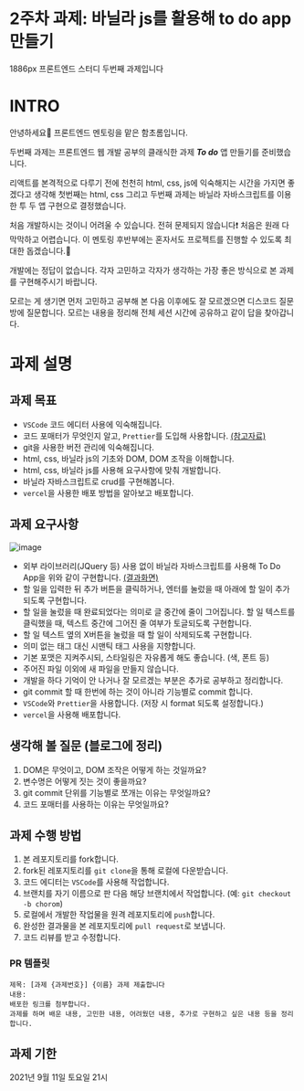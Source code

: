 # 2주차 과제: 바닐라 js를 활용해 to do app 만들기 
1886px 프론트엔드 스터디 두번째 과제입니다

# INTRO
안녕하세요🙂 프론트엔드 멘토링을 맡은 함초롬입니다.

두번째 과제는 프론트엔드 웹 개발 공부의 클래식한 과제 ***To do*** 앱 만들기를 준비했습니다.

리액트를 본격적으로 다루기 전에 천천히 html, css, js에 익숙해지는 시간을 가지면 좋겠다고 생각해 첫번째는 html, css 그리고 두번째 과제는 바닐라 자바스크립트를 이용한 투 두 앱 구현으로 결정했습니다. 

처음 개발하시는 것이니 어려울 수 있습니다. 전혀 문제되지 않습니다❗ 처음은 원래 다 막막하고 어렵습니다. 이 멘토링 후반부에는 혼자서도 프로젝트를 진행할 수 있도록 최대한 돕겠습니다.👏

개발에는 정답이 없습니다. 각자 고민하고 각자가 생각하는 가장 좋은 방식으로 본 과제를 구현해주시기 바랍니다.

모르는 게 생기면 먼저 고민하고 공부해 본 다음 이후에도 잘 모르겠으면 디스코드 질문방에 질문합니다. 모르는 내용을 정리해 전체 세션 시간에 공유하고 같이 답을 찾아갑니다.


# 과제 설명
## 과제 목표
- ```VSCode``` 코드 에디터 사용에 익숙해집니다.
- 코드 포매터가 무엇인지 알고, ```Prettier```를 도입해 사용합니다. [(참고자료)](https://crong-dev.tistory.com/67)
- git을 사용한 버전 관리에 익숙해집니다.
- html, css, 바닐라 js의 기초와 DOM, DOM 조작을 이해합니다.
- html, css, 바닐라 js를 사용해 요구사항에 맞춰 개발합니다.
- 바닐라 자바스크립트로 crud를 구현해봅니다.
- ```vercel```을 사용한 배포 방법을 알아보고 배포합니다.


## 과제 요구사항
![image](https://user-images.githubusercontent.com/52379950/115743223-6cdcd600-a3cc-11eb-9988-ed666de38b59.png)

- 외부 라이브러리(JQuery 등) 사용 없이 바닐라 자바스크립트를 사용해 To Do App을 위와 같이 구현합니다. [(결과화면)](https://vanilla-js-todo-ten.vercel.app/)
- 할 일을 입력한 뒤 추가 버튼을 클릭하거나, 엔터를 눌렀을 때 아래에 할 일이 추가되도록 구현합니다.
- 할 일을 눌렀을 때 완료되었다는 의미로 글 중간에 줄이 그어집니다. 할 일 텍스트를 클릭했을 때, 텍스트 중간에 그어진 줄 여부가 토글되도록 구현합니다.
- 할 일 텍스트 옆의 X버튼을 눌렀을 때 할 일이 삭제되도록 구현합니다.
- 의미 없는 태그 대신 시맨틱 태그 사용을 지향합니다.
- 기본 포맷은 지켜주시되, 스타일링은 자유롭게 해도 좋습니다. (색, 폰트 등)
- 주어진 파일 이외에 새 파일을 만들지 않습니다.
- 개발을 하다 기억이 안 나거나 잘 모르겠는 부분은 추가로 공부하고 정리합니다.
- git commit 할 때 한번에 하는 것이 아니라 기능별로 commit 합니다. 
- ```VSCode```와 ```Prettier```을 사용합니다. (저장 시 format 되도록 설정합니다.)
- ```vercel```을 사용해 배포합니다.


## 생각해 볼 질문 (블로그에 정리)
1. DOM은 무엇이고, DOM 조작은 어떻게 하는 것일까요?
2. 변수명은 어떻게 짓는 것이 좋을까요?
3. git commit 단위를 기능별로 쪼개는 이유는 무엇일까요?
4. 코드 포매터를 사용하는 이유는 무엇일까요?


## 과제 수행 방법

1. 본 레포지토리를 fork합니다.
2. fork된 레포지토리를 ```git clone```을 통해 로컬에 다운받습니다.
3. 코드 에디터는 ```VSCode```를 사용해 작업합니다.
4. 브랜치를 자기 이름으로 판 다음 해당 브랜치에서 작업합니다. (예: ```git checkout -b chorom```)
5. 로컬에서 개발한 작업물을 원격 레포지토리에 ```push```합니다.
6. 완성한 결과물을 본 레포지토리에 ```pull request```로 보냅니다.
7. 코드 리뷰를 받고 수정합니다.


### PR 템플릿
```
제목: [과제 {과제번호}] {이름} 과제 제출합니다
내용:
배포한 링크를 첨부합니다.
과제를 하며 배운 내용, 고민한 내용, 어려웠던 내용, 추가로 구현하고 싶은 내용 등을 정리합니다.
```


## 과제 기한
2021년 9월 11일 토요일 21시
